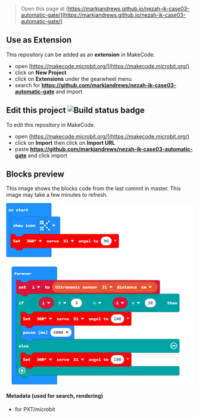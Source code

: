 
> Open this page at [https://markjandrews.github.io/nezah-ik-case03-automatic-gate/](https://markjandrews.github.io/nezah-ik-case03-automatic-gate/)

## Use as Extension

This repository can be added as an **extension** in MakeCode.

* open [https://makecode.microbit.org/](https://makecode.microbit.org/)
* click on **New Project**
* click on **Extensions** under the gearwheel menu
* search for **https://github.com/markjandrews/nezah-ik-case03-automatic-gate** and import

## Edit this project ![Build status badge](https://github.com/markjandrews/nezah-ik-case03-automatic-gate/workflows/MakeCode/badge.svg)

To edit this repository in MakeCode.

* open [https://makecode.microbit.org/](https://makecode.microbit.org/)
* click on **Import** then click on **Import URL**
* paste **https://github.com/markjandrews/nezah-ik-case03-automatic-gate** and click import

## Blocks preview

This image shows the blocks code from the last commit in master.
This image may take a few minutes to refresh.

![A rendered view of the blocks](https://github.com/markjandrews/nezah-ik-case03-automatic-gate/raw/master/.github/makecode/blocks.png)

#### Metadata (used for search, rendering)

* for PXT/microbit
<script src="https://makecode.com/gh-pages-embed.js"></script><script>makeCodeRender("{{ site.makecode.home_url }}", "{{ site.github.owner_name }}/{{ site.github.repository_name }}");</script>
